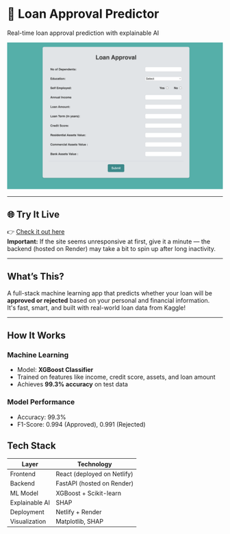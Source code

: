 # 💸 Loan Approval Predictor  
Real-time loan approval prediction with explainable AI

![App Screenshot](Loan_app_demo.png)

---

## 🌐 Try It Live  
👉 [Check it out here](https://loanproval-app.netlify.app/)  
**Important:** If the site seems unresponsive at first, give it a minute — the backend (hosted on Render) may take a bit to spin up after long inactivity.

---

## What’s This?

A full-stack machine learning app that predicts whether your loan will be **approved or rejected** based on your personal and financial information.  
It's fast, smart, and built with real-world loan data from Kaggle!

---

## How It Works

### Machine Learning
- Model: **XGBoost Classifier**
- Trained on features like income, credit score, assets, and loan amount
- Achieves **99.3% accuracy** on test data

### Model Performance
- Accuracy: 99.3%
- F1-Score: 0.994 (Approved), 0.991 (Rejected)

## Tech Stack

| Layer       | Technology      |
|-------------|------------------|
| Frontend    | React (deployed on Netlify) |
| Backend     | FastAPI (hosted on Render) |
| ML Model    | XGBoost + Scikit-learn |
| Explainable AI | SHAP |
| Deployment  | Netlify + Render |
| Visualization | Matplotlib, SHAP |
